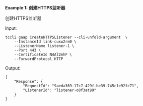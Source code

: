**Example 1: 创建HTTPS监听器**

创建HTTPS监听器

Input: 

```
tccli gaap CreateHTTPSListener --cli-unfold-argument  \
    --InstanceId link-cuxw2rm0 \
    --ListenerName listener-1 \
    --Port 443 \
    --CertificateId N4Al2mhF \
    --ForwardProtocol HTTP
```

Output: 
```
{
    "Response": {
        "RequestId": "9aeda369-17c7-429f-be39-745c1e92fc71",
        "ListenerId": "listener-o0f3at99"
    }
}
```

